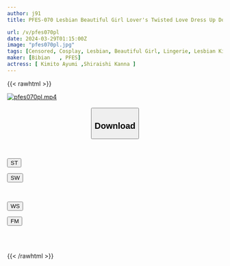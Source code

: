 ```yaml
---
author: j91
title: PFES-070 Lesbian Beautiful Girl Lover's Twisted Love Dress Up Doll Kimito Ayumi Kanna Shiraishi

url: /v/pfes070pl
date: 2024-03-29T01:15:00Z
image: "pfes070pl.jpg"
tags: [Censored, Cosplay, Lesbian, Beautiful Girl, Lingerie, Lesbian Kiss	]
maker: [Bibian   , PFES]
actress: [ Kimito Ayumi ,Shiraishi Kanna ]
---
```



{{< rawhtml >}}

<div class="video" data-videoid="9pq6R2qLAxhOgb">
    <a href="javascript:;">
        <img src="/v/pfes070pl/pfes070pl.jpg" width="WIDTH" height="HEIGHT" alt="pfes070pl.mp4" loading="lazy">
    </a>
</div>

<script type="text/javascript" src="https://j91.asia/asset/on-demand-st.js"></script>

<br>
  <link rel="stylesheet" href="https://j91.asia/asset/bs5.css">
  
  <center>
  <button class="btn btn-primary" type="button" data-bs-toggle="collapse" data-bs-target=".multi-collapse" aria-expanded="false" aria-controls="multiCollapseExample1 multiCollapseExample2"><h2>Download</h2></button></center>
</p>
<div class="row">
  <div class="col">
    <div class="collapse multi-collapse" id="multiCollapseExample1">
      <div class="card card-body">
	      	      <br>
<div class="buttons">  
<p><a href="https://streamtape.to/v/9pq6R2qLAxhOgb" target="_blank"><button class="btn-hover color-3"><i class="fa fa-download"></i> ST</button></a></p>
<p><a href="https://asnwish.com/ib76ltegk8ae" target="_blank"><button class="btn-hover color-2"><i class="fa fa-download"></i> SW</button></a></p></div>
    </div>
  </div>
</div>
  <div class="col">
    <div class="collapse multi-collapse" id="multiCollapseExample2">
      <div class="card card-body">
	      <br>
<div class="buttons">
<p><a href="https://wolfstream.tv/6s8cyebs69lj"><button class="btn-hover color-9"><i class="fa fa-download"></i> WS</button></a></p>
<p><a href="https://filemoon.sx/d/2jp640djjwjk"><button class="btn-hover color-8"><i class="fa fa-download"></i> FM</button></a></p></div>
<br><br>
      </div>
    </div>
  </div>
</div>

{{< /rawhtml >}}